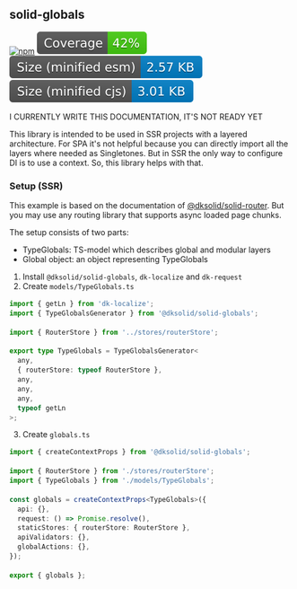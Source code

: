## solid-globals

[![npm](https://img.shields.io/npm/v/@dksolid/solid-globals)](https://www.npmjs.com/package/@dksolid/solid-globals)
![coverage](https://github.com/dksolid/solid-globals/blob/main/assets/coverage.svg)
![size-esm](https://github.com/dksolid/solid-globals/blob/main/assets/esm.svg)
![size-cjs](https://github.com/dksolid/solid-globals/blob/main/assets/cjs.svg)

I CURRENTLY WRITE THIS DOCUMENTATION, IT'S NOT READY YET

This library is intended to be used in SSR projects with a layered architecture. For SPA it's not
helpful because you can directly import all the layers where needed as Singletones. But in SSR
the only way to configure DI is to use a context. So, this library helps with that.

### Setup (SSR)

This example is based on the documentation of
[@dksolid/solid-router](https://github.com/dksolid/solid-router).
But you may use any routing library that supports async loaded page chunks.

The setup consists of two parts:
- TypeGlobals: TS-model which describes global and modular layers
- Global object: an object representing TypeGlobals

1. Install `@dksolid/solid-globals`, `dk-localize` and `dk-request`
2. Create `models/TypeGlobals.ts`

```typescript
import { getLn } from 'dk-localize';
import { TypeGlobalsGenerator } from '@dksolid/solid-globals';

import { RouterStore } from '../stores/routerStore';

export type TypeGlobals = TypeGlobalsGenerator<
  any,
  { routerStore: typeof RouterStore },
  any,
  any,
  any,
  typeof getLn
>;
```

3. Create `globals.ts`

```typescript
import { createContextProps } from '@dksolid/solid-globals';

import { RouterStore } from './stores/routerStore';
import { TypeGlobals } from './models/TypeGlobals';

const globals = createContextProps<TypeGlobals>({
  api: {},
  request: () => Promise.resolve(),
  staticStores: { routerStore: RouterStore },
  apiValidators: {},
  globalActions: {},
});

export { globals };
```